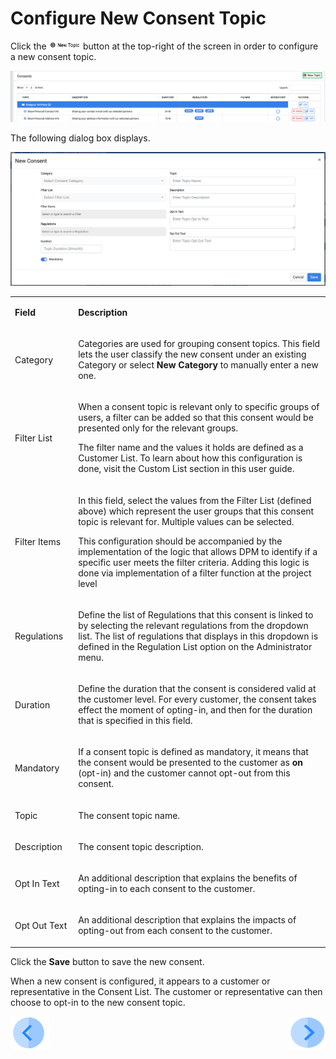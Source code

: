 # Configure New Consent Topic

Click the <img src="../images/Figure_64a_New_Topic_Icon.png" width="10%" height="10%"> button at the top-right of the screen in order to configure a new consent topic.

 ![image](/articles/DPM/images/Figure_73_Consent_Management_Configuration_New_Topic.png)

The following dialog box displays.

 ![image](/articles/DPM/images/Figure_64_New_Consent_Screen.png)

<table>
<tbody>
<tr>
<td width="103">
<p><strong>Field</strong></p>
</td>
<td width="840">
<p><strong>Description</strong></p>
</td>
</tr>
<tr>
<td width="103">
<p>Category</p>
</td>
<td width="840">
<p>Categories are used for grouping consent topics. This field lets the user classify the new consent under an existing Category or select <strong>New Category</strong> to manually enter a new one. &nbsp;</p>
</td>
</tr>
<tr>
<td width="103">
 <p>Filter List</p>
</td>
<td width="840">
<p>When a consent topic is relevant only to specific groups of users, a filter can be added so that this consent would be presented only for the relevant groups.</p>
<p>The filter name and the values it holds are defined as a Customer List. To learn about how this configuration is done, visit the Custom List section in this user guide.</p>
</td>
</tr>
 <tr>
<td width="103">
 <p>Filter Items</p>
</td>
<td width="840">
<p>In this field, select the values from the Filter List (defined above) which represent the user groups that this consent topic is relevant for. Multiple values can be selected.</p>
<p> This configuration should be accompanied by the implementation of the logic that allows DPM to identify if a specific user meets the filter criteria. Adding this logic is done via implementation of a filter function at the project level</p>
</td>
</tr>
 <tr>
<td width="103">
<p>Regulations</p>
</td>
<td width="840">
<p>Define the list of Regulations that this consent is linked to by selecting the relevant regulations from the dropdown list. The list of regulations that displays in this dropdown is defined in the Regulation List option on the Administrator menu.</p>
</td>
</tr>
 <tr>
<td width="103">
<p>Duration</p>
</td>
<td width="840">
<p>Define the duration that the consent is considered valid at the customer level. For every customer, the consent takes effect the moment of opting-in, and then for the duration that is specified in this field.</p>
</td>
</tr>
 <tr>
<td width="103">
<p>Mandatory</p>
</td>
<td width="840">
<p>If a consent topic is defined as mandatory, it means that the consent would be presented to the customer as <strong>on</strong> (opt-in) and the customer cannot opt-out from this consent.</p>
</td>
</tr>
<tr>
<td width="103">
<p>Topic</p>
</td>
<td width="840">
<p>The consent topic name.</p>
</td>
</tr>
<tr>
<td width="103">
<p>Description</p>
</td>
<td width="840">
<p>The consent topic description.</p>
</td>
</tr>
<tr>
<td width="103">
<p>Opt In Text</p>
</td>
<td width="840">
<p>An additional description that explains the benefits of opting-in to each consent to the customer.</p>
</td>
</tr>
<tr>
<td width="103">
<p>Opt Out Text</p>
</td>
<td width="840">
<p>An additional description that explains the impacts of opting-out from each consent to the customer.</p>
</td>
</tr>
</tbody>
</table>

Click the <b>Save</b> button to save the new consent. 

When a new consent is configured, it appears to a customer or representative in the Consent List. The customer or representative can then choose to opt-in to the new consent topic. 

[![Previous](/articles/DPM/images/Previous.png)](/articles/DPM/08_Consent_Management/03_View_Consent_List.md)[<img align="right" width="60" height="54" src="/articles/DPM/images/Next.png">](/articles/DPM/08_Consent_Management/05_Obtain_Customer_Consent.md)

